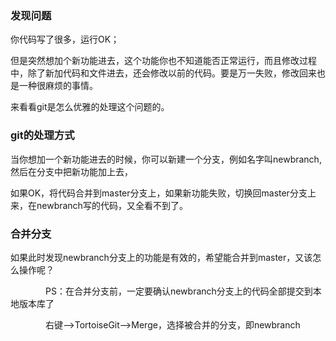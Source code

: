 ### 发现问题

你代码写了很多，运行OK；

但是突然想加个新功能进去，这个功能你也不知道能否正常运行，而且修改过程中，除了新加代码和文件进去，还会修改以前的代码。要是万一失败，修改回来也是一种很麻烦的事情。

来看看git是怎么优雅的处理这个问题的。

### git的处理方式

当你想加一个新功能进去的时候，你可以新建一个分支，例如名字叫newbranch,然后在分支中把新功能加上去，

如果OK，将代码合并到master分支上，如果新功能失败，切换回master分支上来，在newbranch写的代码，又全看不到了。


### 合并分支

如果此时发现newbranch分支上的功能是有效的，希望能合并到master，又该怎么操作呢？

　　　　PS：在合并分支前，一定要确认newbranch分支上的代码全部提交到本地版本库了

　　　　右键-->TortoiseGit-->Merge，选择被合并的分支，即newbranch


















